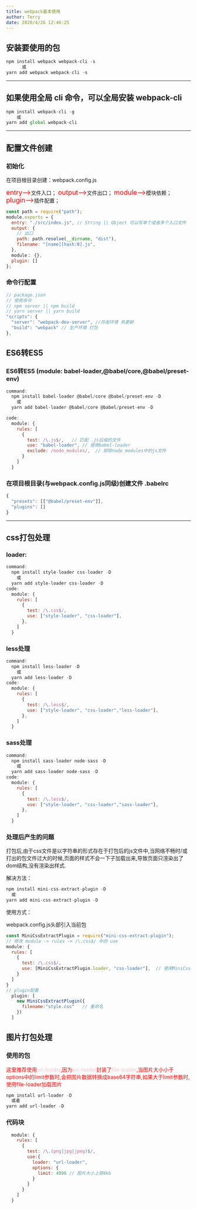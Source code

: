 ```yaml
---
title: webpack基本使用
author: Terry
date: 2020/4/26 12:46:25
---
```

## 安装要使用的包

```js
npm install webpack webpack-cli -s
	  或
yarn add webpack webpack-cli -s
```

---

## 如果使用全局 cli 命令，可以全局安装 webpack-cli

```js
npm install webpack-cli -g
    或
yarn add global webpack-cli
```

---

## 配置文件创建
### 初始化
   在项目根目录创建：webpack.config.js

   <font color=red bgcolor=red size=4>entry--></font>文件入口；
   <font color=red size=4>output--></font></span>文件出口；
   <font color=red size=4>module--></font></span>模块依赖；
   <font color=red size=4>plugin--></font></span>插件配置；
```js
const path = require("path");
module.exports = {
  entry: "./src/index.js", // String || Object 可以写单个或者多个入口文件
  output: {
    // 出口
    path: path.resolve(__dirname, "dist"),
    filename: "[name][hash:8].js",
  },
  module： {},
  plugin: []
};
```
### 命令行配置

```js
// package.json
// 使用命令
// npm server || npm build
// yarn server || yarn build
"scripts": {
  "server": "webpack-dev-server", //开发环境 热更新
  "build": "webpack" // 生产环境 打包 
},
```


## ES6转ES5
### ES6转ES5 (module: babel-loader,@babel/core,@babel/preset-env)
```javascript
command:
  npm install babel-loader @babel/core @babel/preset-env -D
    或
  yarn add babel-loader @babel/core @babel/preset-env -D

code:
  module: {
    rules: [
      {
        test: /\.js$/,   // 匹配 .js后缀的文件
        use: "babel-loader", // 使用babel-loader
        exclude: /node_modules/,  // 排除node_modules中的js文件
      }
    ] 
  }
```
### 在项目根目录(与webpack.config.js同级)创建文件 .babelrc
``` js
{
  "presets": [["@babel/preset-env"]],
  "plugins": []
}

```
---

## css打包处理
### loader:
```js
command:
  npm install style-loader css-loader -D
    或
  yarn add style-loader css-loader -D
code:
  module: {
    rules: [
      {
        test: /\.css$/,
        use: ["style-loader", "css-loader"],
      },
    ] 
  }
```
### less处理
```js
command:
  npm install less-loader -D
    或
  yarn add less-loader -D
code:
  module: {
    rules: [
      {
        test: /\.less$/,
        use: ["style-loader", "css-loader","less-loader"],
      },
    ] 
  }  
```
### sass处理
```js
command:
  npm install sass-loader node-sass -D
    或
  yarn add sass-loader node-sass -D
code:
  module: {
    rules: [
      {
        test: /\.less$/,
        use: ["style-loader", "css-loader","sass-loader"],
      },
    ] 
  }  
```
### 处理后产生的问题
打包后,由于css文件是以字符串的形式存在于打包后的js文件中,当网络不畅时/或打出的包文件过大的时候,页面的样式不会一下子加载出来,导致页面只渲染出了dom结构,没有渲染出样式.

解决方法：

```js
npm install mini-css-extract-plugin -D
  或
yarn add mini-css-extract-plugin -D
```
使用方式：

  webpack.config.js头部引入当前包
```js
const MiniCssExtractPlugin = require("mini-css-extract-plugin");
// 修改 module -> rules -> /\.css$/ 中的 use
module: {
  rules: [
    {
      test: /\.css$/,
      use: [MiniCssExtractPlugin.loader, "css-loader"],  // 使用MiniCssExtractPlugin的loader
    }
  ]
}
// plugin配置
  plugin: [
    new MiniCssExtractPlugin({
      filename:"style.css"   // 重命名
    })
  ]
```

## 图片打包处理
### 使用的包
<font color=red>
  这里推荐使用<font color=pink>url-loader</font>,因为<font color=pink>url-loader</font>封装了<font color=pink>file-loader</font>,当图片大小小于options中的limit参数时,会把图片数据转换成base64字符串,如果大于limit参数时,使用file-loader加载图片
</font>

```js
npm install url-loader -D
  或者
yarn add url-loader -D
```
### 代码块
```js
  module: {
    rules: [
      {
        test: /\.(png|jpg|jpeg)$/,
        use:{
          loader: "url-loader",
          options: {
            limit: 4096 // 图片大小上限4kb
          }
        }
      }
    ]
  }
```
